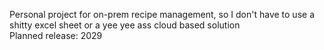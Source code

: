 Personal project for on-prem recipe management, so I don't have to use a shitty excel sheet or a yee yee ass cloud based solution<br/>
Planned release: 2029
